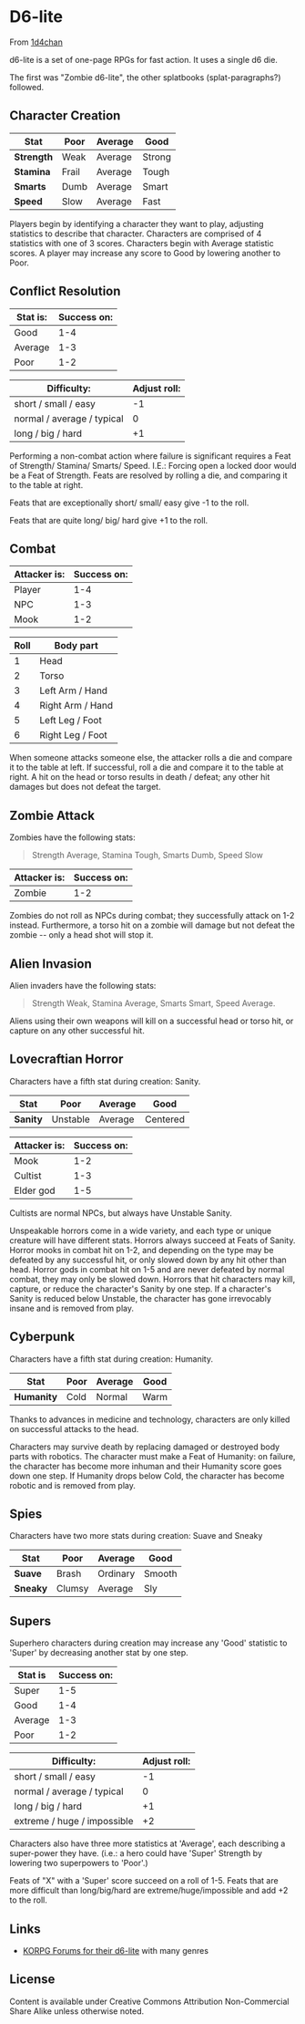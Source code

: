 # D6-lite

From [1d4chan](https://1d4chan.org/wiki/D6-lite)

d6-lite is a set of one-page RPGs for fast action. It uses a single d6 die.

The first was "Zombie d6-lite", the other splatbooks (splat-paragraphs?) followed.

## Character Creation


| Stat         | Poor  | Average | Good   |
|--------------|-------|---------|--------|
| **Strength** | Weak  | Average | Strong |
| **Stamina**  | Frail | Average | Tough  |
| **Smarts**   | Dumb  | Average | Smart  |
| **Speed**    | Slow  | Average | Fast   |

Players begin by identifying a character they want to play, adjusting statistics to describe that character. Characters are comprised of 4 statistics with one of 3 scores. Characters begin with Average statistic scores. A player may increase any score to Good by lowering another to Poor.

## Conflict Resolution

| Stat is: | Success on: |
|----------|-------------|
| Good     | 1-4         |
| Average  | 1-3         |
| Poor     | 1-2         |

| Difficulty:                | Adjust roll: |
|----------------------------|--------------|
| short / small / easy       | -1           |
| normal / average / typical | 0            |
| long / big / hard          | +1           |

Performing a non-combat action where failure is significant requires a Feat of Strength/ Stamina/ Smarts/ Speed. I.E.: Forcing open a locked door would be a Feat of Strength. Feats are resolved by rolling a die, and comparing it to the table at right.

Feats that are exceptionally short/ small/ easy give -1 to the roll.

Feats that are quite long/ big/ hard give +1 to the roll.

Combat
------

| Attacker is: | Success on: |
|--------------|-------------|
| Player       | 1-4         |
| NPC          | 1-3         |
| Mook         | 1-2         |


| Roll | Body part        |
|------|------------------|
| 1    | Head             |
| 2    | Torso            |
| 3    | Left Arm / Hand  |
| 4    | Right Arm / Hand |
| 5    | Left Leg / Foot  |
| 6    | Right Leg / Foot |

When someone attacks someone else, the attacker rolls a die and compare it to the table at left. If successful, roll a die and compare it to the table at right. A hit on the head or torso results in death / defeat; any other hit damages but does not defeat the target.

## Zombie Attack

Zombies have the following stats:

> Strength Average, Stamina Tough, Smarts Dumb, Speed Slow

| Attacker is: | Success on: |
|--------------|-------------|
| Zombie       | 1-2         |

Zombies do not roll as NPCs during combat; they successfully attack on 1-2 instead. Furthermore, a torso hit on a zombie will damage but not defeat the zombie -- only a head shot will stop it.

## Alien Invasion

Alien invaders have the following stats:

> Strength Weak, Stamina Average, Smarts Smart, Speed Average.

Aliens using their own weapons will kill on a successful head or torso hit, or capture on any other successful hit.

## Lovecraftian Horror

Characters have a fifth stat during creation: Sanity.

| Stat       | Poor     | Average | Good     |
|------------|----------|---------|----------|
| **Sanity** | Unstable | Average | Centered |


| Attacker is: | Success on: |
|--------------|-------------|
| Mook         | 1-2         |
| Cultist      | 1-3         |
| Elder god    | 1-5         |


Cultists are normal NPCs, but always have Unstable Sanity.

Unspeakable horrors come in a wide variety, and each type or unique
creature will have different stats. Horrors always succeed at Feats of Sanity. Horror mooks in combat hit on 1-2, and depending on the type may be defeated by any successful hit, or only slowed down by any hit other than head. Horror gods in combat hit on 1-5 and are never defeated by normal combat, they may only be slowed down. Horrors that hit characters may kill, capture, or reduce the character's Sanity by one step. If a character's Sanity is reduced below Unstable, the character has gone irrevocably insane and is removed from play.

## Cyberpunk

Characters have a fifth stat during creation: Humanity.

| Stat         | Poor | Average | Good |
|--------------|------|---------|------|
| **Humanity** | Cold | Normal  | Warm |

Thanks to advances in medicine and technology, characters are only
killed on successful attacks to the head.

Characters may survive death by replacing damaged or destroyed body
parts with robotics. The character must make a Feat of Humanity: on
failure, the character has become more inhuman and their Humanity score goes down one step. If Humanity drops below Cold, the character has become robotic and is removed from play.

## Spies

Characters have two more stats during creation: Suave and Sneaky

| Stat       | Poor   | Average  | Good   |
|------------|--------|----------|--------|
| **Suave**  | Brash  | Ordinary | Smooth |
| **Sneaky** | Clumsy | Average  | Sly    |


## Supers

Superhero characters during creation may increase any 'Good' statistic to 'Super' by decreasing another stat by one step.

| Stat is | Success on: |
|---------|-------------|
| Super   | 1-5         |
| Good    | 1-4         |
| Average | 1-3         |
| Poor    | 1-2         |

| Difficulty:                 | Adjust roll: |
|-----------------------------|--------------|
| short / small / easy        | -1           |
| normal / average / typical  | 0            |
| long / big / hard           | +1           |
| extreme / huge / impossible | +2           |

Characters also have three more statistics at 'Average', each describing a super-power they have. (i.e.: a hero could have 'Super' Strength by lowering two superpowers to 'Poor'.)

Feats of "X" with a 'Super' score succeed on a roll of 1-5. Feats that are more difficult than long/big/hard are extreme/huge/impossible and add +2 to the roll.

## Links

- [KORPG Forums for their d6-lite](http://www.korpg.com/forum/viewforum.php?f=77) with many genres

## License

Content is available under Creative Commons Attribution Non-Commercial Share Alike unless otherwise noted.
